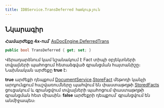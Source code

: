 ```yaml
---
title: IDBService.TransDeferred հատկություն
---
```


## Նկարագիր

**Համարժեքը 4x-ում՝** [AsDocEngine.DeferredTrans](https://armsoft.github.io/as4x-docs/HTM/ProgrGuide/Functions/Functions/TransactionManagment/DeferredTrans.html)

```c#
public bool TransDeferred { get; set; }
```

Վերադարձնում կամ նշանակում է Fact տիպի օբյեկտների տվյալների պահոցում հետաձգված գրանցման հայտանիշը։
Նախնական արժեքը **true** է։

**true** արժեքի դեպքում [DocumentService](../IDocumentService.md).[StoreFact](../IDocumentService/StoreFact.md) մեթոդի կանչի արդյունքում հաշվառումները պահվում են փաստաթղթի [StoredFacts](../../definitions/document/StoredFacts.md) ցուցակում և գրանցվում տվյալների պահոցում փաստաթղթի գրանցման հետ միասին։ 
**false** արժեքրի դեպքում՝ գրանցվում են անմիջապես։
